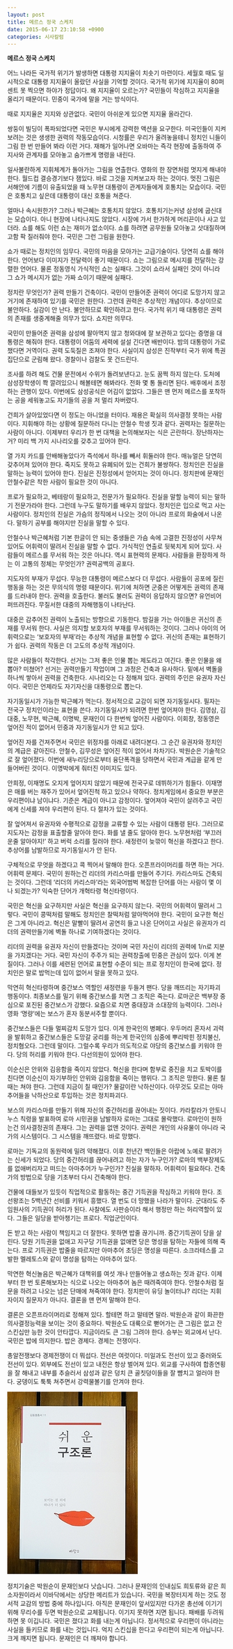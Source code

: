 ```yaml
---
layout: post
title: 메르스 정국 스케치
date: 2015-06-17 23:10:58 +0900
categories: 시사칼럼
---
```

**메르스 정국 스케치** 

  


어느 나라든 국가적 위기가 발생하면 대통령 지지율이 치솟기 마련이다. 세월호 때도 일시적으로 대통령 지지율이 올랐던 사실을 기억할 것이다. 국가적 위기에 지지율이 80퍼센트 못 찍으면 하야가 정답이다. 왜 지지율이 오르는가? 국민들이 작심하고 지지율을 올리기 때문이다. 민중이 국가에 말을 거는 방식이다. 

  


때로 지지율은 지지와 상관없다. 국민이 아쉬운게 있으면 지지율 올라간다.

  


쌍둥이 빌딩이 폭파되었다면 국민은 부시에게 강력한 액션을 요구한다. 미국인들이 지켜보려는 것은 생생한 권력의 작동모습이다. 시청률은 우리가 올려놓을테니 정치인 니들이 그림 한 번 만들어 봐라 이런 거다. 재해가 일어나면 오바마는 즉각 현장에 출동하여 주지사와 관계자를 모아놓고 숨가쁘게 명령을 내린다. 

  


일사불란하게 지휘체계가 돌아가는 그림을 연출한다. 영화의 한 장면처럼 멋지게 해내야 한다. 월드컵 결승경기보다 잼있다. 바로 그것을 지켜보고자 하는 것이다. 멋진 그림은 서해안에 기름이 유출되었을 때 노무현 대통령이 관계자들에게 호통치는 모습이다. 국민은 호통치고 싶은데 대통령이 대신 호통을 쳐준다. 

  


얼마나 속시원한가? 그러나 박근혜는 호통치지 않았다. 호통치기는커녕 삼성에 굽신대는 모습이다. 아니 현장에 나타나지도 않았다. 시장에 가서 한가하게 머리끈이나 사고 있더라. 쇼를 해도 이런 쇼는 재미가 없소이다. 쇼를 하려면 공무원들 모아놓고 삿대질하며 고함 팍 질러줘야 한다. 국민은 그런 그림을 원한다. 

  


쇼가 때로는 정치인의 임무다. 국민의 마음을 모아가는 고급기술이다. 당연히 쇼를 해야 한다. 언어보다 이미지가 전달력이 좋기 때문이다. 쇼는 그림으로 메시지를 전달하는 강렬한 언어다. 물론 정동영식 가식적인 쇼는 실패다. 그것이 쇼라서 실패인 것이 아니라 그 쇼가 메시지가 없는 가짜 쇼이기 때문에 실패다. 

  


정치란 무엇인가? 권력 만들기 건축이다. 국민이 만들어준 권력이 어디로 도망가지 않고 거기에 존재하여 있기를 국민은 원한다. 그런데 권력은 추상적인 개념이다. 추상이므로 불안하다. 실감이 안 난다. 불안하므로 확인하려고 한다. 국가적 위기 때 대통령은 권력의 존재를 생중계해줄 의무가 있다. 쇼지만 의무다. 

  


국민이 만들어준 권력을 삼성에 팔아먹지 않고 청와대에 잘 보관하고 있다는 증명을 대통령은 해줘야 한다. 대통령이 어둠의 세력에 설설 긴다면 배반이다. 밤의 대통령이 가로챘다면 거역이다. 권력 도둑질은 조져야 한다. 사실이지 삼성은 진작부터 국가 위에 특권집단으로 군림해 왔다. 경찰이나 검찰도 못 건드린다. 

  


조사를 하려 해도 건물 문전에서 수위가 돌려보낸다고. 눈도 꿈쩍 하지 않는다. 도처에 삼성장학생이 쫙 깔려있으니 해볼테면 해봐라다. 전화 몇 통 돌리면 된다. 배후에서 조정하는 관행이 있다. 이번에도 삼성공식은 어김이 없었다. 그들은 맨 먼저 메르스를 포착하는 공을 세워놓고도 자기들의 공을 저 멀리 차버렸다. 

  


건희가 살아있었다면 이 정도는 아니었을 터이다. 재용은 확실히 의사결정 못하는 사람이다. 지휘해야 하는 상황에 질문하러 다니는 안철수 학생 짓과 같다. 권력자는 질문하는 사람이 아니다. 이제부터 우리가 한 번 대책을 논의해보자는 식은 곤란하다. 장난하자는 거? 미리 백 가지 시나리오를 갖추고 있어야 한다. 

  


열 가지 카드를 안배해놓았다가 즉석에서 하나를 빼서 휘둘러야 한다. 매뉴얼은 당연히 갖추어져 있어야 한다. 죽지도 못하고 유폐되어 있는 건희가 불쌍하다. 정치인은 진실을 말하는 능력이 있어야 한다. 진실은 진정성에서 얻어지는 것이 아니다. 정치판에 문재인 안철수같은 착한 사람이 필요한 것이 아니다. 

  


프로가 필요하고, 베테랑이 필요하고, 전문가가 필요하다. 진실을 말할 능력이 되는 말하기 전문가라야 한다. 그런데 누구도 말하기를 배우지 않았다. 정치인은 입으로 먹고 사는 사람이다. 정치인의 진실은 가슴의 정직에서 나오는 것이 아니라 프로의 화술에서 나온다. 말하기 공부를 해야지만 진실을 말할 수 있다. 

  


안철수나 박근혜처럼 기본 한글이 안 되는 중생들은 가슴 속에 고결한 진정성이 사무쳐 있어도 어휘력이 딸려서 진실을 말할 수 없다. 가식적인 연출로 뒷북치게 되어 있다. 사람들이 메르스를 무서워 하는 것은 아니다. 역시 표현력의 문제다. 사람들을 환장하게 하는 이 고통의 정체는 무엇인가? 권력공백의 공포다. 

  


지도자의 부재가 무섭다. 무능한 대통령이 메르스보다 더 무섭다. 사람들이 공포에 질린 행동을 하는 것은 무의식의 명령 때문이다. 위기에 처하면 군중은 어떻게든 권력의 존재를 드러내야 한다. 권력을 호출한다. 불러도 불러도 권력이 응답하지 않으면? 유언비어 퍼뜨려진다. 무질서한 대중의 자해행동이 나타난다. 

  


대중은 감추어진 권력이 노출되는 방향으로 기동한다. 밤길을 가는 아이들은 귀신의 존재를 무서워 한다. 사실은 의지할 보호자의 부재를 무서워하는 것이다. 그러나 아이의 어휘력으로는 ‘보호자의 부재’라는 추상적 개념을 표현할 수 없다. 귀신의 존재는 표현하기가 쉽다. 권력의 작동은 더 고도의 추상적 개념이다. 

  


많은 사람들이 착각한다. 선거는 그저 좋은 인물 뽑는 제도라고 여긴다. 좋은 인물을 왜 뽑아? 미쳤어? 선거는 권력만들기 작업이며 그 과정은 건축과 유사하다. 밑에서 벽돌을 하나씩 쌓아서 권력을 건축한다. 시나리오는 다 정해져 있다. 권력의 주인은 유권자 자신이다. 국민은 언제라도 자기자신을 대통령으로 뽑는다. 

  


자기동일시가 가능한 박근혜가 먹는다. 정서적으로 교감이 되면 자기동일시다. 필자는 전국구 정치인이라는 표현을 쓴다. 자기동일시가 되려면 한번 엎어져야 한다. 김영삼, 김대중, 노무현, 박근혜, 이명박, 문재인이 다 한번씩 엎어진 사람이다. 이회창, 정동영은 엎어진 적이 없어서 민중과 자기동일시가 안 되고 있다. 

  


엎어진 자를 건져주면서 국민은 위정자를 아래로 내려다본다. 그 순간 유권자와 정치인의 계급은 같아진다. 안철수, 김무성은 엎어진 적이 없어서 차차기다. 박원순은 기술적으로 잘 엎어졌다. 이번에 새누리당으로부터 융단폭격을 당하면서 국민과 계급을 같게 만들어버린 것이다. 이명박에게 줘터진 이미지도 있다. 

  


안희정, 이재명도 오지게 엎어지지 않았기 때문에 전국구로 데뷔하기가 힘들다. 이재명은 매를 버는 재주가 있어서 엎어진척 하고 있으나 약하다. 정치게임에서 중요한 부분은 우리편이냐 남이냐다. 기준은 계급이 아니고 감정이다. 엎어져야 국민이 살려주고 국민에게 신세를 져야 우리편이 된다. 다 절차가 있는 것이다. 

  


잘 엎어져서 유권자와 수평적으로 감정을 교류할 수 있는 사람이 대통령 된다. 그러므로 지도자는 감정을 표출할줄 알아야 한다. 화를 낼 줄도 알아야 한다. 노무현처럼 ‘부끄러운줄 알아야지!’ 하고 버럭 소리를 질러야 한다. 새정련이 늦깎이 혁신을 하겠다고 한다. 추상어를 남발하므로 자기동일시가 안 된다. 

  


구체적으로 무엇을 하겠다고 콕 찍어서 말해야 한다. 오픈프라이머리를 하면 하는 거다. 어휘력 문제다. 국민이 원하는건 리더의 카리스마를 만들어 주기다. 카리스마도 건축되는 것이다. 그런데 ‘리더의 카리스마’라는 외국어범벅 복잡한 단어를 아는 사람이 몇 이나 되겠는가? 익숙한 단어가 개혁타령 혁신타령이다. 

  


국민은 혁신을 요구하지만 사실은 혁신을 요구하지 않는다. 국민의 어휘력이 딸려서 그렇다. 국민이 콩떡처럼 말해도 정치인은 찰떡처럼 알아먹어야 한다. 국민이 요구한 혁신은 그게 아니라고. 혁신은 말빨이 딸려서 공연히 들고 나온 단어이고 사실은 유권자가 리더의 권력만들기에 벽돌 하나로 기여하겠다는 것이다. 

  


리더의 권력을 유권자 자신이 만들겠다는 것이며 국민 자신이 리더의 권력에 1/n로 지분을 가지겠다는 거다. 국민 자신이 주주가 되는 권력창출에 민중은 관심이 있다. 이게 본질이다. 그러나 이를 세련된 언어로 표현할 수준이 되는 프로 정치인이 한국에 없다. 정치인은 말로 밥먹는데 입이 없어서 말을 못하고 있다. 

  


막연히 혁신타령하며 중간보스 역할인 새정련을 두들겨 팬다. 당을 깨뜨리는 자기파괴 행동이다. 최종보스를 밀기 위해 중간보스를 치면 그 조직은 죽는다. 로마군은 백부장 중심으로 포진된 중간보스가 강했다. 요즘으로 치면 중대장과 소대장의 능력이다. 그러나 영화 ‘명량’에는 보스가 혼자 동분서주할 뿐이다. 

  


중간보스들은 다들 멀찌감치 도망가 있다. 이게 한국인의 병폐다. 우두머리 혼자서 괴력을 발휘하고 중간보스들은 도망갈 궁리를 하는게 한국인의 심중에 뿌리박힌 정치불신, 정치혐오다. 그런데 말이다. 그럴수록 우리가 의도적으로 야당의 중간보스를 키워야 한다. 당의 허리를 키워야 한다. 다선의원이 있어야 한다. 

  


이순신은 안위와 김응함을 죽이지 않았다. 혁신을 한다며 함부로 중진을 치고 토박이를 친다면 이순신이 자기부하인 안위와 김응함을 죽이는 행위다. 그 조직은 망한다. 물론 칠 때는 쳐야 한다. 그런데 지금이 칠 때인가? 물갈이란 낙하산이다. 아무것도 모르는 아마추어들을 낙하산으로 투입하는 것은 정치파괴다. 

  


보스의 카리스마를 만들기 위해 자신의 중간허리를 끊어내는 짓이다. 카라칼라가 안토니누스 칙령을 발표하여 로마 시민권을 남발하자 로마는 그대로 몰락했다. 로마인이 원하는건 의사결정권의 존재다. 그는 권력을 없앤 것이다. 권력은 개인의 사유물이 아니라 국가의 시스템이다. 그 시스템을 깨뜨렸다. 바로 망했다. 

  


로마는 기독교의 동원력에 밀려 약해졌다. 이후 천년간 백인들은 아랍에 노예로 팔려가는 신세가 되었다. 당의 중간허리를 끊어내려고 하는 자가 누구인가? 로마의 백부장제도를 없애버리자고 떠드는 아마추어가 누구인가? 진실을 말하자. 어휘력이 필요하다. 건축가의 방법으로 당을 기초부터 다시 건축해야 한다. 

  


건물에 대들보가 있듯이 직업적으로 활동하는 중간 기득권을 작심하고 키워야 한다. 조선왕조는 5백년간 선비를 키워서 흥했다. 열 번도 더 망했을 나라가 말이다. 군대라도 주임원사의 기득권이 허리가 된다. 사찰에도 사판승이라 해서 행정만 하는 허리역할이 있다. 그들은 일당을 받아챙기는 프로다. 직업군인이다. 

  


돈 받고 하는 사람이 책임지고 더 잘한다. 못하면 밥줄 끊기니까. 중간기득권이 당을 살린다. 당원 기득권을 없애고 지구당 기득권을 없애면 당은 명성을 탐하는 자들에 의해 죽는다. 프로 기득권은 밥줄을 따르지만 아마추어 초딩은 명성을 따른다. 소크라테스를 고발한 멜레토스와 같이 명성을 탐하는 아마추어 있다. 

  


막연한 혁신놀음은 박근혜가 대책위를 여섯 개나 만들어놓고 생쇼하는 짓과 같다. 이제부터 한 번 토론해보자는 식으로 나오는 아마추어 놈은 때려죽여야 한다. 안철수처럼 질문을 하려고 나오는 넘은 단매에 쳐죽여야 한다. 정치판이 유딩 놀이터냐? 리더는 지휘자이지 질문자가 아니다. 결론을 맨 먼저 말해야 한다. 

  


결론은 오픈프라이머리로 정해져 있다. 할테면 하고 말테면 말라. 박원순과 같이 화끈한 의사결정능력을 보이는 것이 중요하다. 박원순도 대륙으로 뻗어가는 큰 그림은 없고 잔 스킨십만 능한 것이 안타깝다. 지금이라도 큰 그림 그려야 한다. 승부는 외교에서 난다. 국민은 밥에 의지한다. 밥은 경제다. 경제는 전쟁이다. 

  


총알전쟁보다 경제전쟁이 더 뭐섭다. 전선은 여럿이다. 미일과도 전선이 있고 중러와도 전선이 있다. 외부에도 전선이 있고 내전은 항상 벌어져 있다. 외교를 구사하여 합종연횡을 잘 해내고 내부를 추슬러서 삼성과 같은 덩치 큰 골칫덩이들을 잘 뺨치고 얼러야 한다. 궁뎅이도 툭툭 쳐주면서 강력물볼기를 안겨야 한다. 

  


  



<img src="files/attach/images/199/328/600/DSC01488.JPG" alt="DSC01488.JPG" width="300" height="419" />   


  


정치기술은 박원순이 문재인보다 낫습니다. 그러나 문재인의 인내심도 희토류와 같은 희소자원이라서 이바닥에서는 상당한 메리트가 있습니다. 국민을 복장터지게 하는 것도 정서적 교감의 방법 중에 하나입니다. 아직은 문재인이 앞서있지만 다가온 총선에 이기기 위해 무리수를 두면 박원순으로 교체됩니다. 이기지 못하면 지면 됩니다. 패배를 두려워하면 못 이깁니다. 국민은 졌다고 화를 내는게 아닙니다. 정서적으로 우리편이 아니라는 사실을 들키므로 화를 내는 것입니다. 억지 스킨십을 한다고 우리편이 되는게 아닙니다. 크게 깨지면 됩니다. 문재인은 더 깨져야 합니다.